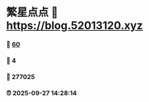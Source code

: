 # 繁星点点 :link: https://blog.52013120.xyz 
### :page_facing_up: [60](https://blog.52013120.xyz/tag.html) 
### :speech_balloon: 4 
### :hibiscus: 277025 
### :alarm_clock: 2025-09-27 14:28:14 
